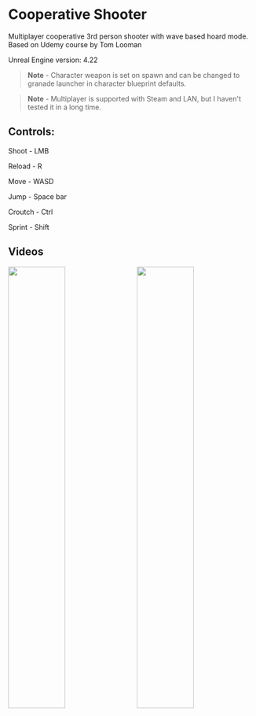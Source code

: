 # Cooperative Shooter

Multiplayer cooperative 3rd person shooter with wave based hoard mode. Based on Udemy course by Tom Looman

Unreal Engine version: 4.22

> **Note** - Character weapon is set on spawn and can be changed to granade launcher in character blueprint defaults.

> **Note** - Multiplayer is supported with Steam and LAN, but I haven't tested it in a long time.

## Controls:

Shoot - LMB

Reload - R

Move - WASD

Jump - Space bar

Croutch - Ctrl

Sprint - Shift


## Videos
<a href="https://youtu.be/lyFGQ5qyIio" target="_blank">
 <img width=48% align="left" src="https://img.youtube.com/vi/lyFGQ5qyIio/hqdefault.jpg">
</a>

<a href="https://youtu.be/JkUG-Sr8t_g">
 <img width=48% align="right" src="https://img.youtube.com/vi/JkUG-Sr8t_g/hqdefault.jpg">
</a>
